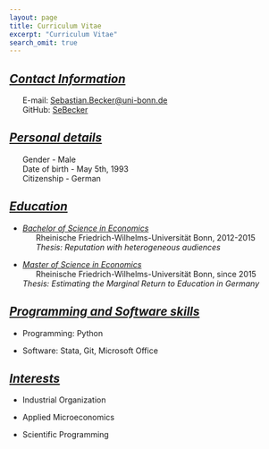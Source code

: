 ```yaml
---
layout: page
title: Curriculum Vitae
excerpt: "Curriculum Vitae"
search_omit: true
---
```



## <u><i>Contact Information</i></u>

&nbsp;&nbsp;&nbsp;&nbsp;&nbsp;&nbsp;E-mail: Sebastian.Becker@uni-bonn.de<br>
&nbsp;&nbsp;&nbsp;&nbsp;&nbsp;&nbsp;GitHub: [SeBecker](https://github.com/SeBecker/)

## <u><i>Personal details</i></u>

&nbsp;&nbsp;&nbsp;&nbsp;&nbsp;&nbsp;Gender         - Male<br> 
&nbsp;&nbsp;&nbsp;&nbsp;&nbsp;&nbsp;Date of birth  - May 5th, 1993<br> 
&nbsp;&nbsp;&nbsp;&nbsp;&nbsp;&nbsp;Citizenship    - German

## <u><i>Education</i></u>

+ <u><i>Bachelor of Science in Economics</i></u><br> 
&nbsp;&nbsp;&nbsp;&nbsp;&nbsp;&nbsp;Rheinische Friedrich-Wilhelms-Universität Bonn, 2012-2015<br>
&nbsp;&nbsp;&nbsp;&nbsp;&nbsp;&nbsp;*Thesis: Reputation with heterogeneous audiences*

+ <u><i>Master of Science in Economics</i></u> <br>
&nbsp;&nbsp;&nbsp;&nbsp;&nbsp;&nbsp;Rheinische Friedrich-Wilhelms-Universität Bonn, since 2015
&nbsp;&nbsp;&nbsp;&nbsp;&nbsp;&nbsp; *Thesis: Estimating the Marginal Return to Education in Germany*

## <u><i>Programming and Software skills</i></u>

+ Programming: Python

+ Software: Stata, Git, Microsoft Office

## <u><i>Interests</i></u>

+ Industrial Organization

+ Applied Microeconomics

+ Scientific Programming
